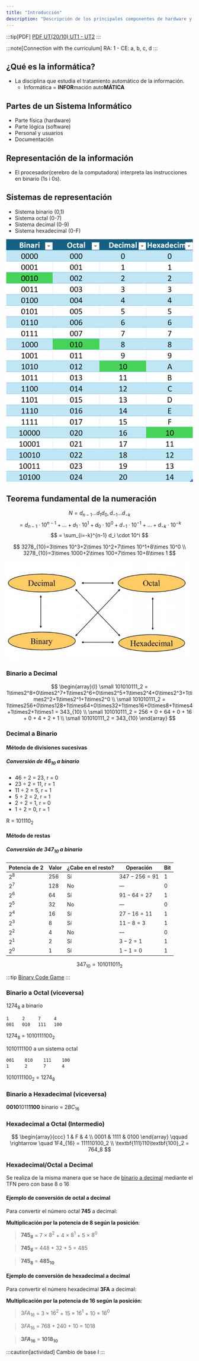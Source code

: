 ```yaml
---
title: "Introducción"
description: "Descripción de los principales componentes de hardware y su interconexión en un sistema."
---
```


:::tip[PDF]
[PDF UT(20/10) UT1 - UT2](https://docs-class.github.io/si/_pdf/SI.pdf)
:::


:::note[Connection with the curriculum]
RA: 1 - CE: a, b, c, d
:::

## ¿Qué es la informática?
- La disciplina que estudia el tratamiento automático de la información.
   - Informática = **INFOR**mación auto**MÁTICA**

## Partes de un Sistema Informático
- Parte física (hardware)
- Parte lógica (software) 
- Personal y usuarios
- Documentación



## Representación de la información

- El procesador(cerebro de la computadora) interpreta las instrucciones en binario (1s i 0s).

## Sistemas de representación
- Sistema binario (0,1)
- Sistema octal (0-7)
- Sistema decimal (0-9)
- Sistema hexadecimal (0-F) 

![Tabla de bases](../../../assets/ut1/TablaDeBases.png)

## Teorema fundamental de la numeración

$$
N = d_{n-1}\dots d_{1}d_{0}, d_{-1}\dots d_{-k}
$$
$$
= d_{n-1}\cdot 10^{n-1} + \dots + d_1\cdot 10^1 + d_0\cdot 10^0 + d_{-1}\cdot 10^{-1} + \dots + d_{-k}\cdot 10^{-k}
$$
$$
= \sum_{i=-k}^{n-1} d_i \cdot 10^i
$$

$$
3278_{10}=3\times 10^3+2\times 10^2+7\times 10^1+8\times 10^0 \\
3278_{10}=3\times 1000+2\times 100+7\times 10+8\times 1
$$

![Cambio de base](../../../assets/ut1/cambioBase.jpg)

### Binario a Decimal

$$
\begin{array}{l}
\small 101010111_2 = 1\times2^8+0\times2^7+1\times2^6+0\times2^5+1\times2^4+0\times2^3+1\times2^2+1\times2^1+1\times2^0 \\
\small 101010111_2 = 1\times256+0\times128+1\times64+0\times32+1\times16+0\times8+1\times4+1\times2+1\times1 = 343_{10} \\
\small 101010111_2 = 256 + 0 + 64 + 0 + 16 + 0 + 4 + 2 + 1 \\
\small 101010111_2 = 343_{10}
\end{array}
$$



### Decimal a Binario

#### Método de divisiones sucesivas

##### Conversión de $46_{10}$ a binario

- 46 ÷ 2 = 23, r = 0 
- 23 ÷ 2 = 11, r = 1 
- 11 ÷ 2 = 5, r = 1 
- 5 ÷ 2 = 2, r = 1 
- 2 ÷ 2 = 1, r = 0 
- 1 ÷ 2 = 0, r = 1
  
R = $101110_2$


#### Método de restas

##### Conversión de $347_{10}$ a binario

| Potencia de 2 | Valor | ¿Cabe en el resto? | Operación        | Bit |
| ------------- | ----- | ------------------ | ---------------- | --- |
| $2^8$         | 256   | Sí                 | $347 - 256 = 91$ | 1   |
| $2^7$         | 128   | No                 | —                | 0   |
| $2^6$         | 64    | Sí                 | $91 - 64 = 27$   | 1   |
| $2^5$         | 32    | No                 | —                | 0   |
| $2^4$         | 16    | Sí                 | $27 - 16 = 11$   | 1   |
| $2^3$         | 8     | Sí                 | $11 - 8 = 3$     | 1   |
| $2^2$         | 4     | No                 | —                | 0   |
| $2^1$         | 2     | Sí                 | $3 - 2 = 1$      | 1   |
| $2^0$         | 1     | Sí                 | $1 - 1 = 0$      | 1   |

$$
347_{10} = 101011011_{2}
$$

:::tip
[Binary Code Game](https://learningcontent.cisco.com/games/binary/index.html)
:::


### Binario a Octal (viceversa)

$1274_8$ a binario
```
1     2     7     4
001   010   111   100
```

$1274_8$ = $1010111100_2$

1010111100 a un sistema octal

```
001    010    111    100
1      2      7      4 
```

$1010111100_2$ = $1274_8$


### Binario a Hexadecimal (viceversa)

 **0010**1011**1100** binario = $2BC_{16}$


### Hexadecimal a Octal (Intermedio)

$$
\begin{array}{ccc}
1 & F & 4 \\
0001 & 1111 & 0100
\end{array}
\qquad \rightarrow \quad 1F4_{16} = 111110100_2 \\
\textbf{111}110\textbf{100}_2 = 764_8
$$

### Hexadecimal/Octal a Decimal

Se realiza de la misma manera que se hace de [binario a decimal](#binario-a-decimal) mediante el TFN pero con base 8 o 16

#### Ejemplo de conversión de octal a decimal

Para convertir el número octal **745** a decimal:

**Multiplicación por la potencia de 8 según la posición**:

> **$745_8$** = 7 × $8^2$ + 4 × $8^1$ + 5 × $8^0$ 

> **$745_8$** = 448 + 32 + 5 = 485

> **$745_8$** = **$485_{10}$**


#### Ejemplo de conversión de hexadecimal a decimal

Para convertir el número hexadecimal **3FA** a decimal:

**Multiplicación por la potencia de 16 según la posición**:
> $3FA_{16}$ = 3 × $16^2$ + 15 × $16^1$ + 10 × $16^0$

> $3FA_{16}$ = 768 + 240 + 10 = 1018

> **$3FA_{16}$** = **$1018_{10}$**

:::caution[actividad]
Cambio de base I
:::
